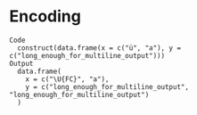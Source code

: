 # Encoding

    Code
      construct(data.frame(x = c("ü", "a"), y = c("long_enough_for_multiline_output")))
    Output
      data.frame(
        x = c("\U{FC}", "a"),
        y = c("long_enough_for_multiline_output", "long_enough_for_multiline_output")
      )

